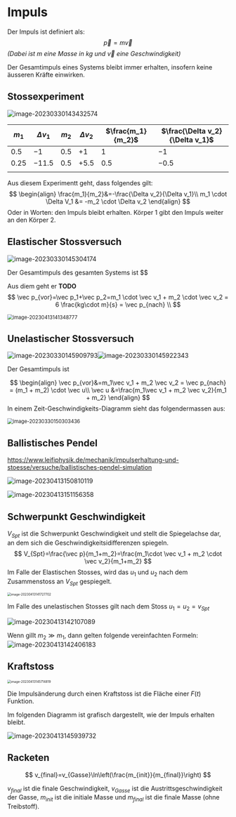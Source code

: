 # Impuls

Der Impuls ist definiert als:
$$
\vec p = m \vec v
$$
*(Dabei ist $m$ eine Masse in kg und $\vec v$ eine Geschwindigkeit)*

Der Gesamtimpuls eines Systems bleibt immer erhalten, insofern keine äusseren Kräfte einwirken.

## Stossexperiment

![image-20230330143432574](res/Impuls/image-20230330143432574.png)

| $m_1$  | $\Delta v_1$ | $m_2$ | $\Delta v_2$ | $\frac{m_1}{m_2}$ | $\frac{\Delta v_2}{\Delta v_1}$ |
| ------ | ------------ | ----- | ------------ | ----------------- | ------------------------------- |
| $0.5$  | $-1$         | $0.5$ | $+1$         | $1$               | $-1$                            |
| $0.25$ | $-11.5$      | $0.5$ | $+5.5$       | $0.5$             | $-0.5$                          |
|        |              |       |              |                   |                                 |

Aus diesem Experimentt geht, dass folgendes gilt:
$$
\begin{align}
\frac{m_1}{m_2}&=-\frac{\Delta v_2}{\Delta v_1}\\
m_1 \cdot \Delta V_1 &= -m_2 \cdot \Delta v_2
\end{align}
$$
Oder in Worten: den Impuls bleibt erhalten. Körper 1 gibt den Impuls weiter an den Körper 2.

## Elastischer Stossversuch

![image-20230330145304174](res/Impuls/image-20230330145304174.png)

Der Gesamtimpuls des gesamten Systems ist $$

Aus diem geht er **TODO**
$$
\vec p_{vor}=\vec p_1+\vec p_2=m_1 \cdot \vec v_1 + m_2 \cdot \vec v_2 = 6 \frac{kg\cdot m}{s} = \vec p_{nach} \\
$$

<img src="res/Impuls/image-20230413141348777.png" alt="image-20230413141348777" style="zoom:80%;" />

## Unelastischer Stossversuch

![image-20230330145909793](res/Impuls/image-20230330145909793.png)![image-20230330145922343](res/Impuls/image-20230330145922343.png)

Der Gesamtimpuls ist 

$$
\begin{align}
\vec p_{vor}&=m_1\vec v_1 + m_2 \vec v_2 = \vec p_{nach} = (m_1 + m_2) \cdot \vec u\\
\vec u &=\frac{m_1\vec v_1 + m_2 \vec v_2}{m_1 + m_2}
\end{align}
$$
In einem Zeit-Geschwindigkeits-Diagramm sieht das folgendermassen aus:

<img src="res/Impuls/image-20230330150303436.png" alt="image-20230330150303436" style="zoom:80%;" />

## Ballistisches Pendel

https://www.leifiphysik.de/mechanik/impulserhaltung-und-stoesse/versuche/ballistisches-pendel-simulation

![image-20230413150810119](res/Impuls/image-20230413150810119.png)

![image-20230413151156358](res/Impuls/image-20230413151156358.png)

## Schwerpunkt Geschwindigkeit

$V_{Spt}$ ist die Schwerpunkt Geschwindigkeit und stellt die Spiegelachse dar, an dem sich die Geschwindigkeitsidifferenzen spiegeln.
$$
V_{Spt}=\frac{\vec p}{m_1+m_2}=\frac{m_1\cdot \vec v_1 + m_2 \cdot \vec v_2}{m_1+m_2}
$$
Im Falle der Elastischen Stosses, wird das $u_1$ und $u_2$ nach dem Zusammenstoss an $V_{Spt}$ gespiegelt.

<img src="res/Impuls/image-20230413141727702.png" alt="image-20230413141727702" style="zoom:50%;" />

Im Falle des unelastischen Stosses gilt nach dem Stoss $u_1=u_2=v_{Spt}$

![image-20230413142107089](res/Impuls/image-20230413142107089.png)

Wenn gillt $m_2 \gg m_1$, dann gelten folgende vereinfachten Formeln:![image-20230413142406183](res/Impuls/image-20230413142406183.png)

## Kraftstoss

<img src="res/Impuls/image-20230413145714819.png" alt="image-20230413145714819" style="zoom:50%;" />

Die Impulsänderung durch einen Kraftstoss ist die Fläche einer $F(t)$ Funktion.

Im folgenden Diagramm ist grafisch dargestellt, wie der Impuls erhalten bleibt.

![image-20230413145939732](res/Impuls/image-20230413145939732.png)

## Racketen

$$
v_{final}=v_{Gasse}\ln\left(\frac{m_{init}}{m_{final}}\right)
$$

$v_{final}$ ist die finale Geschwindigkeit, $v_{Gasse}$ ist die Austrittsgeschwindigkeit der Gasse, $m_{init}$ ist die initiale Masse und $m_{final}$ ist die finale Masse (ohne Treibstoff).
